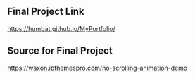 ## Final Project Link
https://humbat.github.io/MyPortfolio/

## Source for Final Project
https://waxon.ibthemespro.com/no-scrolling-animation-demo